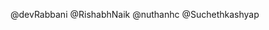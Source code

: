 <!-- Add your github username below like eg @devrabbani  -->
@devRabbani
@RishabhNaik
@nuthanhc
@Suchethkashyap

